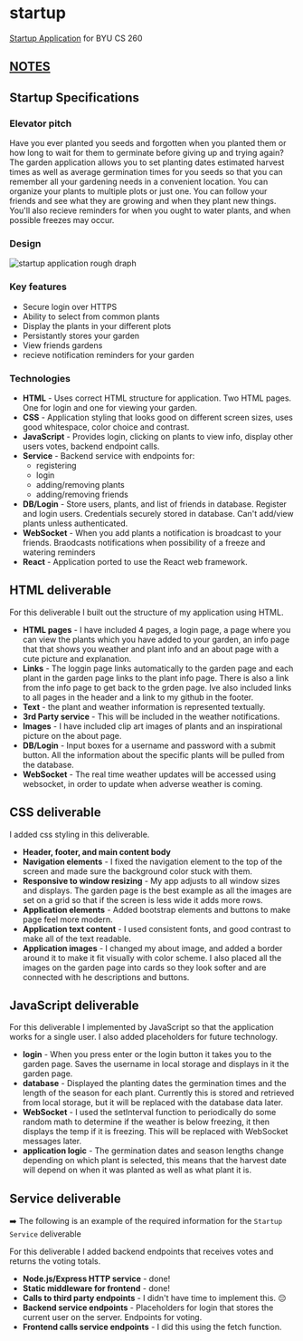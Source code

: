 # startup
[Startup Application](https://startup.gardentimer.click) for BYU CS 260

## [NOTES](/notes.md)

## Startup Specifications
### Elevator pitch
Have you ever planted you seeds and forgotten when you planted them or how long to wait for them to germinate before giving up and trying again? The garden application allows you to set planting dates estimated harvest times as well as average germination times for you seeds so that you can remember all your gardening needs in a convenient location. You can organize your plants to multiple plots or just one. You can follow your friends and see what they are growing and when they plant new things. You'll also recieve reminders for when you ought to water plants, and when possible freezes may occur.
### Design
![startup application rough draph](https://github.com/kobydj/startup/assets/112727740/995f5ddd-03aa-4e52-ab2b-79f8626fe104)

### Key features
- Secure login over HTTPS
- Ability to select from common plants
- Display the plants in your different plots
- Persistantly stores your garden
- View friends gardens
- recieve notification reminders for your garden

### Technologies
- **HTML** - Uses correct HTML structure for application. Two HTML pages. One for login and one for viewing your garden.
- **CSS** - Application styling that looks good on different screen sizes, uses good whitespace, color choice and contrast.
- **JavaScript** - Provides login, clicking on plants to view info, display other users votes, backend endpoint calls.
- **Service** - Backend service with endpoints for:
  - registering
  - login
  - adding/removing plants
  - adding/removing friends
- **DB/Login** - Store users, plants, and list of friends in database. Register and login users. Credentials securely stored in database. Can't add/view plants unless authenticated.
- **WebSocket** - When you add plants a notification is broadcast to your friends. Braodcasts notifications when possibility of a freeze and watering reminders
- **React** - Application ported to use the React web framework.

## HTML deliverable
For this deliverable I built out the structure of my application using HTML.

- **HTML pages** - I have included 4 pages, a login page, a page where you can view the plants which you have added to your garden, an info page that that shows you weather and plant info and an about page with a cute picture and explanation.
- **Links** - The loggin page links automatically to the garden page and each plant in the garden page links to the plant info page. There is also a link from the info page to get back to the grden page. Ive also included links to all pages in the header and a link to my github in the footer.
- **Text** - the plant and weather information is represented textually.
- **3rd Party service** - This will be included in the weather notifications.
- **Images** - I have included clip art images of plants and an inspirational picture on the about page.
- **DB/Login** -  Input boxes for a username and password with a submit button. All the information about the specific plants will be pulled from the database.
- **WebSocket** - The real time weather updates will be accessed using websocket, in order to update when adverse weather is coming.

## CSS deliverable
I added css styling in this deliverable.

- **Header, footer, and main content body**
- **Navigation elements** - I fixed the navigation element to the top of the screen and made sure the background color stuck with them.
- **Responsive to window resizing** - My app adjusts to all window sizes and displays. The garden page is the best example as all the images are set on a grid so that if the screen is less wide it adds more rows.
- **Application elements** - Added bootstrap elements and buttons to make page feel more modern.
- **Application text content** - I used consistent fonts, and good contrast to make all of the text readable.
- **Application images** - I changed my about image, and added a border around it to make it fit visually with color scheme. I also placed all the images on the garden page into cards so they look softer and are connected with he descriptions and buttons.

## JavaScript deliverable

For this deliverable I implemented by JavaScript so that the application works for a single user. I also added placeholders for future technology.

- **login** - When you press enter or the login button it takes you to the garden page. Saves the username in local storage and displays in it the garden page.
- **database** - Displayed the planting dates the germination times and the length of the season for each plant. Currently this is stored and retrieved from local storage, but it will be replaced with the database data later.
- **WebSocket** - I used the setInterval function to periodically do some random math to determine if the weather is below freezing, it then displays the temp if it is freezing. This will be replaced with WebSocket messages later.
- **application logic** - The germination dates and season lengths change depending on which plant is selected, this means that the harvest date will depend on when it was planted as well as what plant it is.

## Service deliverable

➡️ The following is an example of the required information for the `Startup Service` deliverable

For this deliverable I added backend endpoints that receives votes and returns the voting totals.

- **Node.js/Express HTTP service** - done!
- **Static middleware for frontend** - done!
- **Calls to third party endpoints** - I didn't have time to implement this. 😔
- **Backend service endpoints** - Placeholders for login that stores the current user on the server. Endpoints for voting.
- **Frontend calls service endpoints** - I did this using the fetch function.

